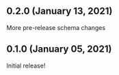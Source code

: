 ## 0.2.0 (January 13, 2021)

More pre-release schema changes

## 0.1.0 (January 05, 2021)

Initial release!
